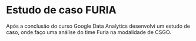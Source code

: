 # Estudo de caso FURIA

Após a conclusão do curso Google Data Analytics desenvolvi um estudo de caso, onde faço uma análise do time Furia na modalidade de CSGO.

